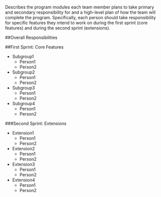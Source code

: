 Describes the program modules each team member plans to take primary and secondary responsibility 
for and a high-level plan of how the team will complete the program. Specifically, each person should 
take responsibility for specific features they intend to work on during the first sprint (core features)
 and during the second sprint (extensions).
 
 
##Overall Responsibilities
  
 
##First Sprint: Core Features

- Subgroup1
  - Person1
  - Person2
- Subgroup2
  - Person1
  - Person2
- Subgroup3
  - Person1
  - Person2
- Subgroup4
  - Person1
  - Person2
 
###Second Sprint: Extensions

- Extension1
  - Person1
  - Person2
- Extension2
  - Person1
  - Person2
- Extension3
  - Person1
  - Person2
- Extension4
  - Person1
  - Person2
 